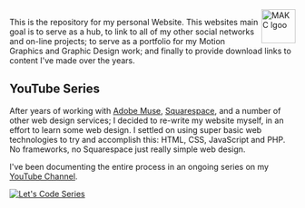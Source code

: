 <a href="https://makc.co">
    <img src="https://makccr.github.io/images/github-header.svg" alt="MAKC lgoo" title="MAKC" align="right" height="60" />
</a>

This is the repository for my personal Website. This websites main goal is to serve as a hub, to link to all of my other social networks and on-line projects; to serve as a portfolio for my Motion Graphics and Graphic Design work; and finally to provide download links to content I've made over the years. 

## YouTube Series 
After years of working with [Adobe Muse](http://muse.adobe.com/), [Squarespace](https://www.squarespace.com/), and a number of other web design services; I decided to re-write my website myself, in an effort to learn some web design. I settled on using super basic web technologies to try and accomplish this: HTML, CSS, JavaScript and PHP. No frameworks, no Squarespace just really simple web design. 

I've been documenting the entire process in an ongoing series on my [YouTube Channel](https://youtube.com/c/makccr). 

[![Let's Code Series](https://img.youtube.com/vi/avjB5rQMm24/maxresdefault.jpg)](https://www.youtube.com/playlist?list=PLIYVhRocqRoT6yvieIyNehUz6VnB6hXhF)

